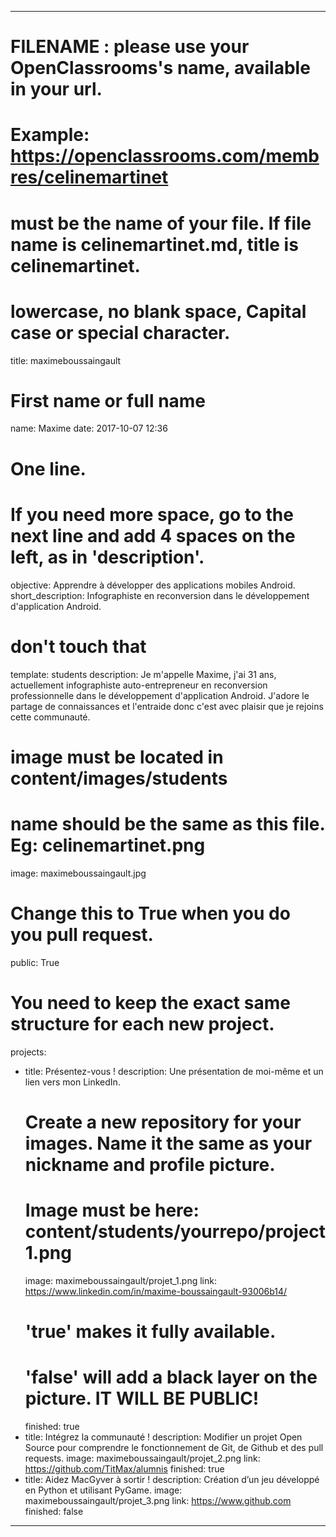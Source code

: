 ---

# FILENAME : please use your OpenClassrooms's name, available in your url.
# Example: https://openclassrooms.com/membres/celinemartinet
# must be the name of your file. If file name is celinemartinet.md, title is celinemartinet.
# lowercase, no blank space, Capital case or special character.
title: maximeboussaingault

# First name or full name
name: Maxime
date: 2017-10-07 12:36

# One line.
# If you need more space, go to the next line and add 4 spaces on the left, as in 'description'.
objective: Apprendre à développer des applications mobiles Android.
short_description: Infographiste en reconversion dans le développement d'application Android.

# don't touch that
template: students
description:
    Je m'appelle Maxime, j'ai 31 ans, actuellement infographiste auto-entrepreneur
    en reconversion professionnelle dans le développement d'application Android.
    J'adore le partage de connaissances et l'entraide donc c'est avec plaisir que
    je rejoins cette communauté.

# image must be located in content/images/students
# name should be the same as this file. Eg: celinemartinet.png
image: maximeboussaingault.jpg

# Change this to True when you do you pull request.
public: True

# You need to keep the exact same structure for each new project.
projects:
  - title: Présentez-vous !
    description: Une présentation de moi-même et un lien vers mon LinkedIn.
    # Create a new repository for your images. Name it the same as your nickname and profile picture.
    # Image must be here: content/students/yourrepo/project1.png
    image: maximeboussaingault/projet_1.png
    link: https://www.linkedin.com/in/maxime-boussaingault-93006b14/
    # 'true' makes it fully available.
    # 'false' will add a black layer on the picture. IT WILL BE PUBLIC!
    finished: true
  - title: Intégrez la communauté !
    description: Modifier un projet Open Source pour comprendre le fonctionnement de Git, de Github et des pull requests. 
    image: maximeboussaingault/projet_2.png
    link: https://github.com/TitMax/alumnis
    finished: true
  - title: Aidez MacGyver à sortir !
    description: Création d’un jeu développé en Python et utilisant PyGame.
    image: maximeboussaingault/projet_3.png
    link: https://www.github.com
    finished: false
---